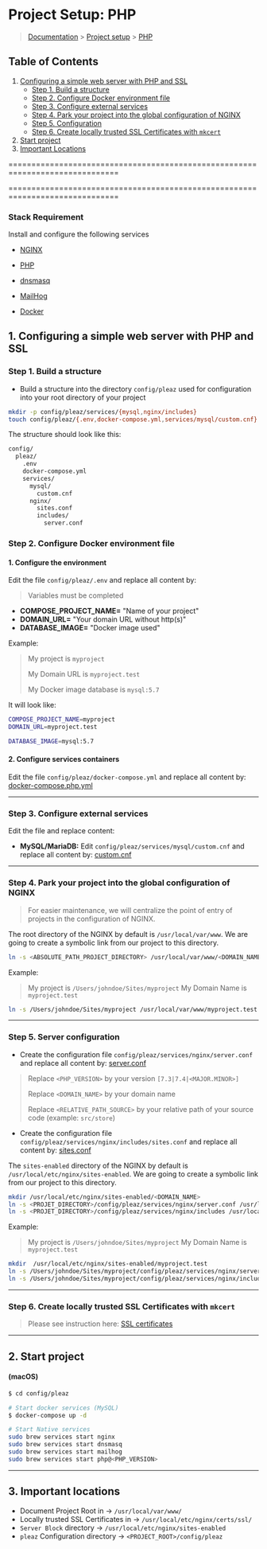 # Project Setup: PHP

> [Documentation](./../../../readme.md) > [Project setup](./../../readme.md) > [PHP](./default.md)

## Table of Contents
1. [Configuring a simple web server with PHP and SSL](#markdown-header-1-configuring-a-simple-web-server-with-php-fpm-and-ssl)
    * [Step 1. Build a structure](#markdown-header-step-1-build-a-structure)
    * [Step 2. Configure Docker environment file](#markdown-header-step-2-configure-docker-environment-file)
    * [Step 3. Configure external services](#markdown-header-step-3-configure-externam-services)
    * [Step 4. Park your project into the global configuration of NGINX](#markdown-header-step-4-park-your-project-into-global-configuration-of-nginx)
    * [Step 5. Configuration](#markdown-header-step-5-configuration)
    * [Step 6. Create locally trusted SSL Certificates with `mkcert`](#markdown-header-step-6-create-locally-trusted-ssl-certificates-with-mkcert)
2. [Start project](#markdown-header-2-start-project)
3. [Important Locations](#markdown-header-3-important-locations)

==============================================================================

==============================================================================

### Stack Requirement
Install and configure the following services

- [NGINX](../../../installation/macos/nginx.md)

- [PHP](../../../installation/macos/php.md)

- [dnsmasq](../../../installation/macos/dnsmasq.md)

- [MailHog](../../../installation/macos/mailhog.md)

- [Docker](../../../installation/macos/docker.md)

## 1. Configuring a simple web server with PHP and SSL

### Step 1. Build a structure

* Build a structure into the directory `config/pleaz` used for configuration into your root directory of your project
```bash
mkdir -p config/pleaz/services/{mysql,nginx/includes}
touch config/pleaz/{.env,docker-compose.yml,services/mysql/custom.cnf}
```

The structure should look like this:
```bash
config/
  pleaz/
    .env
    docker-compose.yml
    services/
      mysql/
        custom.cnf
      nginx/
        sites.conf
        includes/
          server.conf
```

### Step 2. Configure Docker environment file

#### 1. Configure the environment

Edit the file `config/pleaz/.env` and replace all content by:

> Variables must be completed

- **COMPOSE_PROJECT_NAME=** "Name of your project"
- **DOMAIN_URL=** "Your domain URL without http(s)"
- **DATABASE_IMAGE=** "Docker image used"

Example:
> My project is `myproject`
>
> My Domain URL is `myproject.test`
>
> My Docker image database is `mysql:5.7`

It will look like:
```bash
COMPOSE_PROJECT_NAME=myproject
DOMAIN_URL=myproject.test

DATABASE_IMAGE=mysql:5.7
```

#### 2. Configure services containers

Edit the file `config/pleaz/docker-compose.yml` and replace all content by: [docker-compose.php.yml](../../../stubs/docker/docker-compose.php.yml)

---

### Step 3. Configure external services

Edit the file and replace content:

- **MySQL/MariaDB:** Edit `config/pleaz/services/mysql/custom.cnf` and replace all content by: [custom.cnf](../../../stubs/docker/services/mysql/custom.cnf)


---

### Step 4. Park your project into the global configuration of NGINX

> For easier maintenance, we will centralize the point of entry of projects in the configuration of NGINX.

The root directory of the NGINX by default is `/usr/local/var/www`. We are going to create a symbolic link from our project to this directory.

```bash
ln -s <ABSOLUTE_PATH_PROJECT_DIRECTORY> /usr/local/var/www/<DOMAIN_NAME>
```

Example:
> My project is `/Users/johndoe/Sites/myproject`
> My Domain Name is `myproject.test`

```bash
ln -s /Users/johndoe/Sites/myproject /usr/local/var/www/myproject.test
```

---

### Step 5. Server configuration

* Create the configuration file `config/pleaz/services/nginx/server.conf` and replace all content by: [server.conf](../../../stubs/nginx/context/servers/default/server.conf)

> Replace `<PHP_VERSION>` by your version `[7.3|7.4|<MAJOR.MINOR>]`
>
> Replace `<DOMAIN_NAME>` by your domain name
>
> Replace `<RELATIVE_PATH_SOURCE>` by your relative path of your source code (example: `src/store`)

* Create the configuration file `config/pleaz/services/nginx/includes/sites.conf` and replace all content by: [sites.conf](../../../stubs/nginx/context/servers/default/includes/sites.conf)

The `sites-enabled` directory of the NGINX by default is `/usr/local/etc/nginx/sites-enabled`.
We are going to create a symbolic link from our project to this directory.

```bash
mkdir /usr/local/etc/nginx/sites-enabled/<DOMAIN_NAME>
ln -s <PROJET_DIRECTORY>/config/pleaz/services/nginx/server.conf /usr/local/etc/nginx/sites-enabled/<DOMAIN_NAME>.conf
ln -s <PROJET_DIRECTORY>/config/pleaz/services/nginx/includes /usr/local/etc/nginx/sites-enabled/<DOMAIN_NAME>/
```

Example:
> My project is `/Users/johndoe/Sites/myproject`
> My Domain Name is `myproject.test`

```bash
mkdir  /usr/local/etc/nginx/sites-enabled/myproject.test
ln -s /Users/johndoe/Sites/myproject/config/pleaz/services/nginx/server.conf /usr/local/etc/nginx/sites-enabled/myproject.test.conf
ln -s /Users/johndoe/Sites/myproject/config/pleaz/services/nginx/includes /usr/local/etc/nginx/sites-enabled/myproject.test/
```

---

### Step 6. Create locally trusted SSL Certificates with `mkcert`

> Please see instruction here: [SSL certificates](./../../../procedure/ssl-certificates.md)

---

## 2. Start project

#### (macOS)

```bash
$ cd config/pleaz

# Start docker services (MySQL)
$ docker-compose up -d

# Start Native services
sudo brew services start nginx
sudo brew services start dnsmasq
sudo brew services start mailhog
sudo brew services start php@<PHP_VERSION>
```

---

## 3. Important locations

* Document Project Root in -> `/usr/local/var/www/`
* Locally trusted SSL Certificates in -> `/usr/local/etc/nginx/certs/ssl/`
* `Server Block` directory -> `/usr/local/etc/nginx/sites-enabled`
* `pleaz` Configuration directory -> `<PROJECT_ROOT>/config/pleaz`

